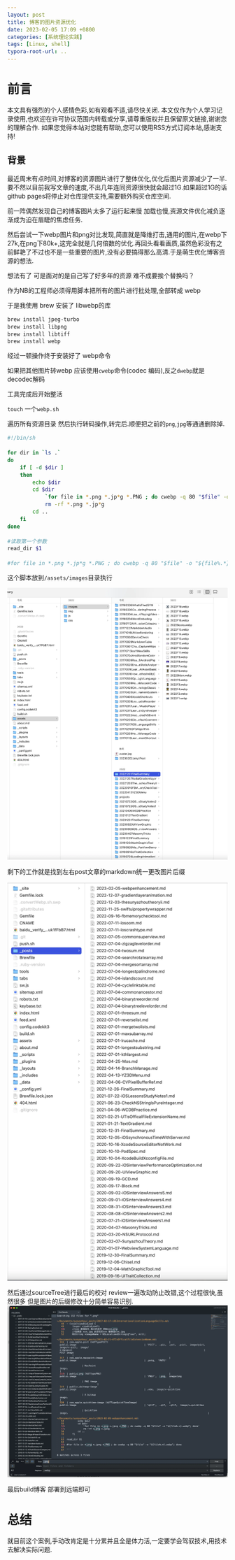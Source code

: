 ```yaml
---
layout: post
title: 博客的图片资源优化
date: 2023-02-05 17:09 +0800
categories: [系统理论实践]
tags: [Linux, shell]
typora-root-url: ..
---
```



# 前言

本文具有强烈的个人感情色彩,如有观看不适,请尽快关闭. 本文仅作为个人学习记录使用,也欢迎在许可协议范围内转载或分享,请尊重版权并且保留原文链接,谢谢您的理解合作. 如果您觉得本站对您能有帮助,您可以使用RSS方式订阅本站,感谢支持!


## 背景

最近周末有点时间,对博客的资源图片进行了整体优化,优化后图片资源减少了一半.要不然以目前我写文章的速度,不出几年连同资源很快就会超过1G.如果超过1G的话github pages将停止对仓库提供支持,需要额外购买仓库空间.

前一阵偶然发现自己的博客图片太多了运行起来慢 加载也慢,资源文件优化减负逐渐成为迫在眉睫的焦虑任务.

然后尝试一下webp图片和png对比发现,简直就是降维打击,通用的图片,在webp下27k,在png下80k+,这完全就是几何倍数的优化.再回头看看画质,虽然色彩没有之前鲜艳了不过也不是一些重要的图片,没有必要搞得那么高清.于是萌生优化博客资源的想法.

想法有了 可是面对的是自己写了好多年的资源 难不成要挨个替换吗？

作为NB的工程师必须得用脚本把所有的图片进行批处理,全部转成 webp

于是我使用 brew 安装了 libwebp的库

``` sh
brew install jpeg-turbo
brew install libpng
brew install libtiff
brew install webp
```

经过一顿操作终于安装好了 webp命令

如果把其他图片转webp 应该使用`cwebp`命令(codec 编码),反之`dwebp`就是decodec解码

工具完成后开始整活

`touch` 一个`webp.sh`

遍历所有资源目录 然后执行转码操作,转完后.顺便把之前的`png`,`jpg`等通通删除掉.

``` sh
#!/bin/sh

for dir in `ls .` 
do   
    if [ -d $dir ]   
    then     
        echo $dir     
        cd $dir     
            `for file in *.png *.jp*g *.PNG ; do cwebp -q 80 "$file" -o "${file%.*}.webp"; done`
            rm -rf *.png *.jp*g 
        cd ..   
    fi
done

#读取第一个参数
read_dir $1

#for file in *.png *.jp*g *.PNG ; do cwebp -q 80 "$file" -o "${file%.*}.webp"; done

```

这个脚本放到`/assets/images`目录执行

![](/assets/images/20230205WebpEnhancement/webp1.webp)

剩下的工作就是找到左右post文章的markdown统一更改图片后缀

![](/assets/images/20230205WebpEnhancement/webp2.webp)

然后通过sourceTree进行最后的校对 review一遍改动防止改错,这个过程很快,虽然很多 但是图片的后缀修改十分简单容易识别.
![](/assets/images/20230205WebpEnhancement/webp3.webp)

最后build博客 部署到远端即可

# 总结

就目前这个案例,手动改肯定是十分累并且全是体力活,一定要学会驾驭技术,用技术去解决实际问题.